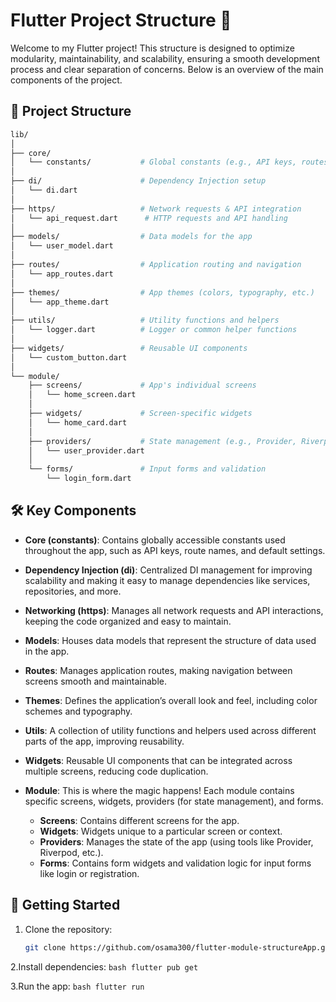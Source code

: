 # Flutter Project Structure 🚀

Welcome to my Flutter project! This structure is designed to optimize modularity, maintainability, and scalability, ensuring a smooth development process and clear separation of concerns. Below is an overview of the main components of the project.

## 📂 Project Structure

```bash
lib/
│
├── core/
│   └── constants/           # Global constants (e.g., API keys, routes, etc.)
│
├── di/                      # Dependency Injection setup
│   └── di.dart
│
├── https/                   # Network requests & API integration
│   └── api_request.dart      # HTTP requests and API handling
│
├── models/                  # Data models for the app
│   └── user_model.dart
│
├── routes/                  # Application routing and navigation
│   └── app_routes.dart
│
├── themes/                  # App themes (colors, typography, etc.)
│   └── app_theme.dart
│
├── utils/                   # Utility functions and helpers
│   └── logger.dart          # Logger or common helper functions
│
├── widgets/                 # Reusable UI components
│   └── custom_button.dart
│
└── module/
    ├── screens/             # App's individual screens
    │   └── home_screen.dart
    │
    ├── widgets/             # Screen-specific widgets
    │   └── home_card.dart
    │
    ├── providers/           # State management (e.g., Provider, Riverpod)
    │   └── user_provider.dart
    │
    └── forms/               # Input forms and validation
        └── login_form.dart

```


## 🛠️ Key Components

- **Core (constants)**: Contains globally accessible constants used throughout the app, such as API keys, route names, and default settings.
  
- **Dependency Injection (di)**: Centralized DI management for improving scalability and making it easy to manage dependencies like services, repositories, and more.

- **Networking (https)**: Manages all network requests and API interactions, keeping the code organized and easy to maintain. 

- **Models**: Houses data models that represent the structure of data used in the app.

- **Routes**: Manages application routes, making navigation between screens smooth and maintainable.

- **Themes**: Defines the application’s overall look and feel, including color schemes and typography.

- **Utils**: A collection of utility functions and helpers used across different parts of the app, improving reusability.

- **Widgets**: Reusable UI components that can be integrated across multiple screens, reducing code duplication.

- **Module**: This is where the magic happens! Each module contains specific screens, widgets, providers (for state management), and forms. 
  - **Screens**: Contains different screens for the app.
  - **Widgets**: Widgets unique to a particular screen or context.
  - **Providers**: Manages the state of the app (using tools like Provider, Riverpod, etc.).
  - **Forms**: Contains form widgets and validation logic for input forms like login or registration.

## 🚀 Getting Started

1. Clone the repository:
   ```bash
   git clone https://github.com/osama300/flutter-module-structureApp.git
   ```
2.Install dependencies:
    ```bash
     flutter pub get
    ```
    
3.Run the app:
    ```bash
     flutter run
    ```
   



